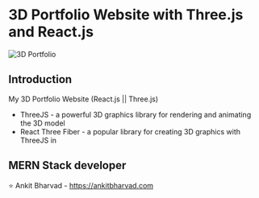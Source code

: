 # 3D Portfolio Website with Three.js and React.js

![3D Portfolio](https://ibb.co/H4vYYvR)

## Introduction

My 3D Portfolio Website (React.js || Three.js)

- ThreeJS - a powerful 3D graphics library for rendering and animating the 3D model
- React Three Fiber - a popular library for creating 3D graphics with ThreeJS in

## MERN Stack developer

⭐ Ankit Bharvad - https://ankitbharvad.com
